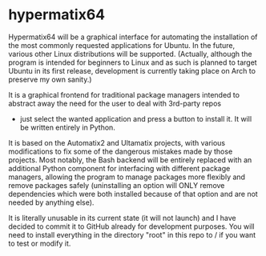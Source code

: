 # hypermatix64

Hypermatix64 will be a graphical interface for automating the installation
of the most commonly requested applications for Ubuntu. In the future,
various other Linux distributions will be supported. (Actually, although
the program is intended for beginners to Linux and as such is planned
to target Ubuntu in its first release, development is currently
taking place on Arch to preserve my own sanity.)

It is a graphical frontend for traditional package managers intended
to abstract away the need for the user to deal with 3rd-party repos
- just select the wanted application and press a button to install
it. It will be written entirely in Python.

It is based on the Automatix2 and Ultamatix projects, with various
modifications to fix some of the dangerous mistakes made by those
projects. Most notably, the Bash backend will be entirely replaced
with an additional Python component for interfacing with different
package managers, allowing the program to manage packages more
flexibly and remove packages safely (uninstalling an option will
ONLY remove dependencies which were both installed because of that
option and are not needed by anything else).

It is literally unusable in its current state (it will not launch)
and I have decided to commit it to GitHub already for development
purposes. You will need to install everything in the directory
"root" in this repo to / if you want to test or modify it.
